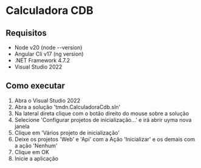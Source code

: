 # Calculadora CDB

## Requisitos

- Node v20 (node --version)
- Angular Cli v17 (ng version)
- .NET Framework 4.7.2
- Visual Studio 2022

## Como executar

1. Abra o Visual Studio 2022
2. Abra a solução 'tmdn.CalculadoraCdb.sln'
3. Na lateral direta clique com o botão direito do mouse sobre a solução 
4. Selecione 'Configurar projetos de inicialização...' e irá abrir uyma nova janela
5. Clique em 'Vários projeto de inicialização'
6. Deixe os projetos 'Web' e 'Api' com a Ação 'Inicializar' e os demais com a ação 'Nenhum'
7. Clique em OK
8. Inicie a aplicação
